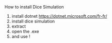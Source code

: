 How to install Dice Simulation 
1. install dotnet https://dotnet.microsoft.com/fr-fr/
2. install dice simulation
3. extract
4. open the .exe
5. and use !
